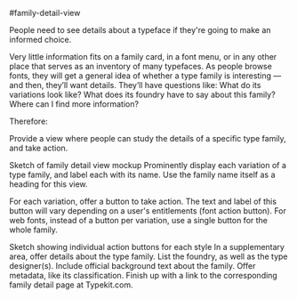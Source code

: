#family-detail-view

People need to see details about a typeface if they're going to make an informed choice.

Very little information fits on a family card, in a font menu, or in any other place that serves as an inventory of many typefaces. As people browse fonts, they will get a general idea of whether a type family is interesting — and then, they’ll want details. They’ll have questions like: What do its variations look like? What does its foundry have to say about this family? Where can I find more information?

Therefore:

Provide a view where people can study the details of a specific type family, and take action.

Sketch of family detail view mockup
Prominently display each variation of a type family, and label each with its name. Use the family name itself as a heading for this view.

For each variation, offer a button to take action. The text and label of this button will vary depending on a user's entitlements (font action button). For web fonts, instead of a button per variation, use a single button for the whole family.

Sketch showing individual action buttons for each style
In a supplementary area, offer details about the type family. List the foundry, as well as the type designer(s). Include official background text about the family. Offer metadata, like its classification. Finish up with a link to the corresponding family detail page at Typekit.com.
